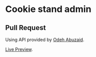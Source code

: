 # Cookie stand admin

## Pull Request

Using API provided by [Odeh Abuzaid](https://github.com/odehabuzaid).

[Live Preview](https://cookie-stand-admin-ochre.vercel.app/).
